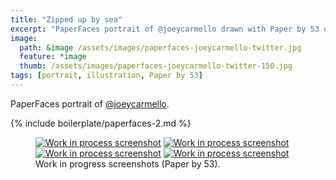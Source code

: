 ```yaml
---
title: "Zipped up by sea"
excerpt: "PaperFaces portrait of @joeycarmello drawn with Paper by 53 on an iPad."
image: 
  path: &image /assets/images/paperfaces-joeycarmello-twitter.jpg 
  feature: *image
  thumb: /assets/images/paperfaces-joeycarmello-twitter-150.jpg
tags: [portrait, illustration, Paper by 53]
---
```


PaperFaces portrait of <a href="http://twitter.com/joeycarmello">@joeycarmello</a>.

{% include boilerplate/paperfaces-2.md %}

<figure class="half">
	<a href="{{ site.url }}/assets/images/paperfaces-joeycarmello-process-1-lg.jpg"><img src="{{ site.url }}/assets/images/paperfaces-joeycarmello-process-1-600.jpg" alt="Work in process screenshot"></a>
	<a href="{{ site.url }}/assets/images/paperfaces-joeycarmello-process-2-lg.jpg"><img src="{{ site.url }}/assets/images/paperfaces-joeycarmello-process-2-600.jpg" alt="Work in process screenshot"></a>
	<a href="{{ site.url }}/assets/images/paperfaces-joeycarmello-process-3-lg.jpg"><img src="{{ site.url }}/assets/images/paperfaces-joeycarmello-process-3-600.jpg" alt="Work in process screenshot"></a>
	<a href="{{ site.url }}/assets/images/paperfaces-joeycarmello-process-4-lg.jpg"><img src="{{ site.url }}/assets/images/paperfaces-joeycarmello-process-4-600.jpg" alt="Work in process screenshot"></a>
	<figcaption>Work in progress screenshots (Paper by 53).</figcaption>
</figure>
